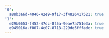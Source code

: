 ```yaml
---
'0':
  a88b3a6d-4046-42e9-9f17-3f4826417521: true
'1':
  e29b6653-f452-47dc-8f5a-9eae7a751e3a: true
  e945016a-f007-4c07-8713-229de5fffadc: true
---
```

